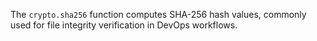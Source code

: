 The `crypto.sha256` function computes SHA-256 hash values, commonly used for file integrity verification in DevOps workflows.